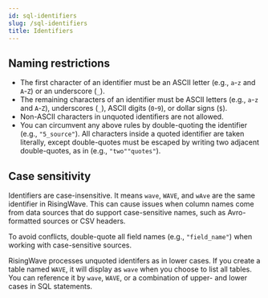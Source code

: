```yaml
---
id: sql-identifiers
slug: /sql-identifiers
title: Identifiers
---
```

<head>
  <link rel="canonical" href="https://docs.risingwave.com/docs/current/sql-identifiers/" />
</head>

## Naming restrictions

* The first character of an identifier must be an ASCII letter (e.g., `a`-`z` and `A`-`Z`) or an underscore (`_`).
* The remaining characters of an identifier must be ASCII letters (e.g., `a`-`z` and `A`-`Z`), underscores (`_`), ASCII digits (`0`-`9`), or dollar signs (`$`).
* Non-ASCII characters in unquoted identifiers are not allowed.
* You can circumvent any above rules by double-quoting the identifier (e.g., `"5_source"`). All characters inside a quoted identifier are taken literally, except double-quotes must be escaped by writing two adjacent double-quotes, as in (e.g., `"two""quotes"`).


## Case sensitivity

Identifiers are case-insensitive. It means `wave`, `WAVE`, and `wAve` are the same identifier in RisingWave. This can cause issues when column names come from data sources that do support case-sensitive names, such as Avro-formatted sources or CSV headers.

To avoid conflicts, double-quote all field names (e.g., `"field_name"`) when working with case-sensitive sources.

RisingWave processes unquoted identifers as in lower cases. If you create a table named `WAVE`, it will display as `wave` when you choose to list all tables. You can reference it by `wave`, `WAVE`, or a combination of upper- and lower cases in SQL statements.